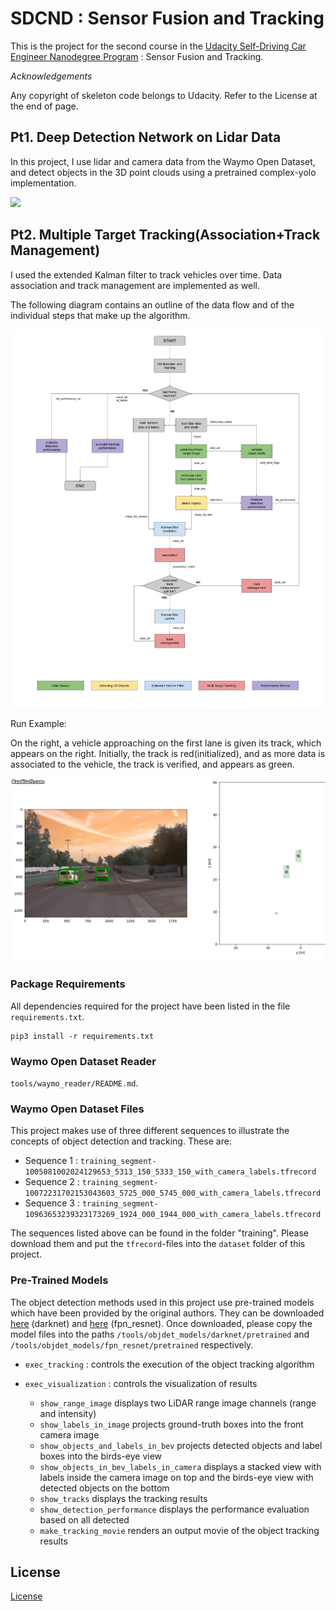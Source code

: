 
# SDCND : Sensor Fusion and Tracking
This is the project for the second course in the  [Udacity Self-Driving Car Engineer Nanodegree Program](https://www.udacity.com/course/c-plus-plus-nanodegree--nd213) : Sensor Fusion and Tracking. 

*Acknowledgements*

Any copyright of skeleton code belongs to Udacity. Refer to the License at the end of page.


## Pt1. Deep Detection Network on Lidar Data
In this project, I use lidar and camera data from the Waymo Open Dataset, and detect objects in the 3D point clouds using a pretrained complex-yolo implementation.

![
<img src="img_title_1.jpeg"/>](lidar_bev.webp)

## Pt2. Multiple Target Tracking(Association+Track Management)
I used the extended Kalman filter to track vehicles over time. Data association and track management are implemented as well.

The following diagram contains an outline of the data flow and of the individual steps that make up the algorithm. 

<img src="img_title_2_new.png"/>


Run Example:

On the right, a vehicle approaching on the first lane is given its track, which appears on the right. Initially, the track is red(initialized), and as more data is associated to the vehicle, the track is verified, and appears as green.

![Alt text](trackmgmt.webp)


### Package Requirements
All dependencies required for the project have been listed in the file `requirements.txt`. 
```
pip3 install -r requirements.txt
```


### Waymo Open Dataset Reader
`tools/waymo_reader/README.md`. 

### Waymo Open Dataset Files
This project makes use of three different sequences to illustrate the concepts of object detection and tracking. These are: 
- Sequence 1 : `training_segment-1005081002024129653_5313_150_5333_150_with_camera_labels.tfrecord`
- Sequence 2 : `training_segment-10072231702153043603_5725_000_5745_000_with_camera_labels.tfrecord`
- Sequence 3 : `training_segment-10963653239323173269_1924_000_1944_000_with_camera_labels.tfrecord`

The sequences listed above can be found in the folder "training". Please download them and put the `tfrecord`-files into the `dataset` folder of this project.


### Pre-Trained Models
The object detection methods used in this project use pre-trained models which have been provided by the original authors. They can be downloaded [here](https://drive.google.com/file/d/1Pqx7sShlqKSGmvshTYbNDcUEYyZwfn3A/view?usp=sharing) (darknet) and [here](https://drive.google.com/file/d/1RcEfUIF1pzDZco8PJkZ10OL-wLL2usEj/view?usp=sharing) (fpn_resnet). Once downloaded, please copy the model files into the paths `/tools/objdet_models/darknet/pretrained` and `/tools/objdet_models/fpn_resnet/pretrained` respectively.


- `exec_tracking` : controls the execution of the object tracking algorithm

- `exec_visualization` : controls the visualization of results
  - `show_range_image` displays two LiDAR range image channels (range and intensity)
  - `show_labels_in_image` projects ground-truth boxes into the front camera image
  - `show_objects_and_labels_in_bev` projects detected objects and label boxes into the birds-eye view
  - `show_objects_in_bev_labels_in_camera` displays a stacked view with labels inside the camera image on top and the birds-eye view with detected objects on the bottom
  - `show_tracks` displays the tracking results
  - `show_detection_performance` displays the performance evaluation based on all detected 
  - `make_tracking_movie` renders an output movie of the object tracking results

## License
[License](LICENSE.md)
